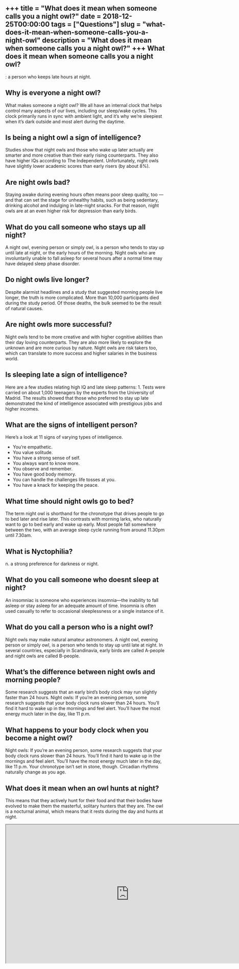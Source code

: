 +++
title = "What does it mean when someone calls you a night owl?"
date = 2018-12-25T00:00:00
tags = ["Questions"]
slug = "what-does-it-mean-when-someone-calls-you-a-night-owl"
description = "What does it mean when someone calls you a night owl?"
+++
What does it mean when someone calls you a night owl?
-----------------------------------------------------

: a person who keeps late hours at night.

Why is everyone a night owl?
----------------------------

What makes someone a night owl? We all have an internal clock that helps control many aspects of our lives, including our sleep/wake cycles. This clock primarily runs in sync with ambient light, and it’s why we’re sleepiest when it’s dark outside and most alert during the daytime.

Is being a night owl a sign of intelligence?
--------------------------------------------

Studies show that night owls and those who wake up later actually are smarter and more creative than their early rising counterparts. They also have higher IQs according to The Independent. Unfortunately, night owls have slightly lower academic scores than early risers (by about 8%).

Are night owls bad?
-------------------

Staying awake during evening hours often means poor sleep quality, too — and that can set the stage for unhealthy habits, such as being sedentary, drinking alcohol and indulging in late-night snacks. For that reason, night owls are at an even higher risk for depression than early birds.

What do you call someone who stays up all night?
------------------------------------------------

A night owl, evening person or simply owl, is a person who tends to stay up until late at night, or the early hours of the morning. Night owls who are involuntarily unable to fall asleep for several hours after a normal time may have delayed sleep phase disorder.

Do night owls live longer?
--------------------------

Despite alarmist headlines and a study that suggested morning people live longer, the truth is more complicated. More than 10,000 participants died during the study period. Of those deaths, the bulk seemed to be the result of natural causes.

Are night owls more successful?
-------------------------------

Night owls tend to be more creative and with higher cognitive abilities than their day loving counterparts. They are also more likely to explore the unknown and are more curious by nature. Night owls are risk takers too, which can translate to more success and higher salaries in the business world.

Is sleeping late a sign of intelligence?
----------------------------------------

Here are a few studies relating high IQ and late sleep patterns: 1. Tests were carried on about 1,000 teenagers by the experts from the University of Madrid. The results showed that those who preferred to stay up late demonstrated the kind of intelligence associated with prestigious jobs and higher incomes.

What are the signs of intelligent person?
-----------------------------------------

Here’s a look at 11 signs of varying types of intelligence.

- You’re empathetic.
- You value solitude.
- You have a strong sense of self.
- You always want to know more.
- You observe and remember.
- You have good body memory.
- You can handle the challenges life tosses at you.
- You have a knack for keeping the peace.

What time should night owls go to bed?
--------------------------------------

The term night owl is shorthand for the chronotype that drives people to go to bed later and rise later. This contrasts with morning larks, who naturally want to go to bed early and wake up early. Most people fall somewhere between the two, with an average sleep cycle running from around 11.30pm until 7.30am.

What is Nyctophilia?
--------------------

n. a strong preference for darkness or night.

What do you call someone who doesnt sleep at night?
---------------------------------------------------

An insomniac is someone who experiences insomnia—the inability to fall asleep or stay asleep for an adequate amount of time. Insomnia is often used casually to refer to occasional sleeplessness or a single instance of it.

What do you call a person who is a night owl?
---------------------------------------------

Night owls may make natural amateur astronomers. A night owl, evening person or simply owl, is a person who tends to stay up until late at night. In several countries, especially in Scandinavia, early birds are called A-people and night owls are called B-people.

What’s the difference between night owls and morning people?
------------------------------------------------------------

Some research suggests that an early bird’s body clock may run slightly faster than 24 hours. Night owls: If you’re an evening person, some research suggests that your body clock runs slower than 24 hours. You’ll find it hard to wake up in the mornings and feel alert. You’ll have the most energy much later in the day, like 11 p.m.

What happens to your body clock when you become a night owl?
------------------------------------------------------------

Night owls: If you’re an evening person, some research suggests that your body clock runs slower than 24 hours. You’ll find it hard to wake up in the mornings and feel alert. You’ll have the most energy much later in the day, like 11 p.m. Your chronotype isn’t set in stone, though. Circadian rhythms naturally change as you age.

What does it mean when an owl hunts at night?
---------------------------------------------

This means that they actively hunt for their food and that their bodies have evolved to make them the masterful, solitary hunters that they are. The owl is a nocturnal animal, which means that it rests during the day and hunts at night.

<iframe allow="accelerometer; autoplay; clipboard-write; encrypted-media; gyroscope; picture-in-picture" allowfullscreen="" class="__youtube_prefs__  epyt-is-override  no-lazyload" data-no-lazy="1" data-origheight="433" data-origwidth="770" data-skipgform_ajax_framebjll="" height="433" id="_ytid_46635" loading="lazy" src="https://www.youtube.com/embed/HqJzYT370nY?enablejsapi=1&autoplay=0&cc_load_policy=0&cc_lang_pref=&iv_load_policy=1&loop=0&modestbranding=0&rel=1&fs=1&playsinline=0&autohide=2&theme=dark&color=red&controls=1&" title="YouTube player" width="770"></iframe>